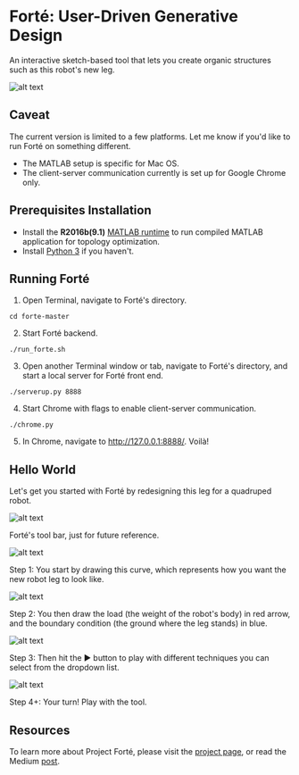 # Forté: User-Driven Generative Design

An interactive sketch-based tool that lets you create organic structures such as this robot's new leg.

![alt text](images/robot_leg.jpg "Robot leg design.")

## Caveat
The current version is limited to a few platforms. Let me know if you'd like to run Forté on something different.
* The MATLAB setup is specific for Mac OS.
* The client-server communication currently is set up for Google Chrome only.

## Prerequisites Installation
* Install the **R2016b(9.1)** [MATLAB runtime](https://www.mathworks.com/products/compiler/matlab-runtime.html) to run compiled MATLAB application for topology optimization.
* Install [Python 3](https://www.python.org/downloads/) if you haven't.


## Running Forté
1. Open Terminal, navigate to Forté's directory.
```shell
cd forte-master
```

2. Start Forté backend.
```shell
./run_forte.sh
```

3. Open another Terminal window or tab, navigate to Forté's directory, and start a local server for Forté front end.
```shell
./serverup.py 8888
```

4. Start Chrome with flags to enable client-server communication.
```shell
./chrome.py
```

5. In Chrome, navigate to http://127.0.0.1:8888/. Voilà!

## Hello World
Let's get you started with Forté by redesigning this leg for a quadruped robot.

![alt text](images/forte_tutorial0.png "Redesigning the leg of a quadruped robot")

Forté's tool bar, just for future reference.

![alt text](images/overview.jpg "Forté toolbar")

Step 1: You start by drawing this curve, which represents how you want the new robot leg to look like.

![alt text](images/forte_tutorial1.png "You start by drawing this curve")

Step 2: You then draw the load (the weight of the robot's body) in red arrow, and the boundary condition (the ground where the leg stands) in blue.

![alt text](images/forte_tutorial2.png "You draw the load and boundary condition")

Step 3: Then hit the ▶ button to play with different techniques you can select from the dropdown list.

![alt text](images/forte_tutorial3.png "You draw the load and boundary condition")

Step 4+: Your turn! Play with the tool.

## Resources
To learn more about Project Forté, please visit the [project page](http://web.xiangchen.me/#forteacute), or read the Medium [post](https://medium.com/@anthony.xiangchen/fort%C3%A9-user-driven-generative-design-86d43515006b).
